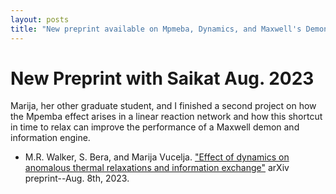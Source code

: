 ```yaml
---
layout: posts
title: "New preprint available on Mpmeba, Dynamics, and Maxwell's Demon"
---
```

# New Preprint with Saikat Aug. 2023

Marija, her other graduate student, and I finished a second project on how the Mpemba effect arises in a linear reaction network and how this shortcut in time to relax can improve the performance of a Maxwell demon and information engine. 

* M.R. Walker, S. Bera, and Marija Vucelja. ["Effect of dynamics on anomalous thermal relaxations and information exchange"](https://arxiv.org/abs/2308.04557) arXiv preprint--Aug. 8th, 2023.

